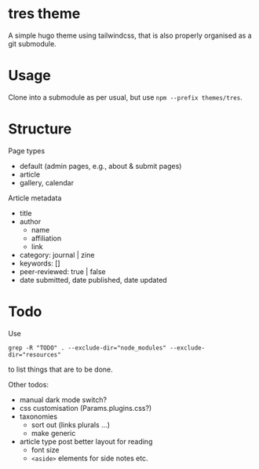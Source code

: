 # tres theme

A simple hugo theme using tailwindcss, that is also properly organised as a git submodule.

# Usage

Clone into a submodule as per usual, but use `npm --prefix themes/tres`.

# Structure

Page types

- default (admin pages, e.g., about & submit pages)
- article
- gallery, calendar


Article metadata

- title
- author
  - name
  - affiliation
  - link
- category: journal | zine
- keywords: []
- peer-reviewed: true | false
- date submitted, date published, date updated

# Todo

Use

```shell
grep -R "TODO" . --exclude-dir="node_modules" --exclude-dir="resources"
```

to list things that are to be done.

Other todos:

- manual dark mode switch?
- css customisation (Params.plugins.css?)
- taxonomies
  - sort out (links plurals …)
  - make generic
- article type post better layout for reading
  - font size
  - `<aside>` elements for side notes etc.

